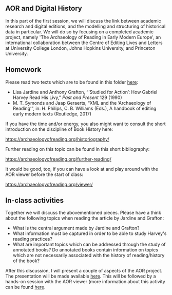 ## AOR and Digital History

In this part of the first session, we will discuss the link between academic research and digital editions, and the modelling and structuring of historical data in particular. We will do so by focusing on a completed academic project, namely 'The Archaeology of Reading in Early Modern Europe', an international collaboration between the Centre of Editing Lives and Letters at University College London, Johns Hopkins University, and Princeton University.

## Homework

Please read two texts which are to be found in this folder [here](https://gitlab.rlp.net/teaching-dhlab/dmgk-seminar-digitale-editorik/-/tree/master/Literature%20-%20session%201):


- Lisa Jardine and Anthony Grafton, “‘Studied for Action’: How Gabriel Harvey Read His Livy,” _Past and Present_ 129 (1990)
- M. T. Symonds and Jaap Geraerts, “XML and the ‘Archaeology of Reading’”, in: H. Philips, C. B. Williams (Eds.), A handbook of editing early modern texts (Routledge, 2017)

If you have the time and/or energy, you also might want to consult the short introduction on the discipline of Book History here:

https://archaeologyofreading.org/historiography/

Further reading on this topic can be found in this short bibliography:

https://archaeologyofreading.org/further-reading/ 

It would be good, too, if you can have a look at and play around with the AOR viewer before the start of class: 

https://archaeologyofreading.org/viewer/

## In-class activities

Together we will discuss the abovementioned pieces. Please have a think about the following topics when reading the article by Jardine and Grafton:

- What is the central argument made by Jardine and Grafton?
- What information must be captured in order to be able to study Harvey's reading practices?
- What are important topics which can be addressed through the study of annotated books? Do annotated books contain information on topics which are not necessarily associated with the history of reading/history of the book?

After this discussion, I will present a couple of aspects of the AOR project. The presentation will be made available [here](https://gitlab.rlp.net/teaching-dhlab/dmgk-seminar-digitale-editorik/-/tree/master/Presentations). This will be followed by a hands-on session with the AOR viewer (more information about this activity can be found [here](https://gitlab.rlp.net/teaching-dhlab/dmgk-seminar-digitale-editorik/-/blob/master/03_hands-on.md).
